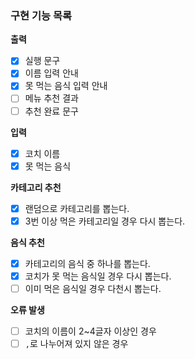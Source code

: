 ### 구현 기능 목록

**출력**
- [x] 실행 문구
- [x] 이름 입력 안내
- [x] 못 먹는 음식 입력 안내
- [ ] 메뉴 추천 결과
- [ ] 추천 완료 문구

**입력**
- [x] 코치 이름
- [x] 못 먹는 음식

**카테고리 추천**
- [x] 랜덤으로 카테고리를 뽑는다.
- [x] 3번 이상 먹은 카테고리일 경우 다시 뽑는다.

**음식 추천**
- [x] 카테고리의 음식 중 하나를 뽑는다.
- [x] 코치가 못 먹는 음식일 경우 다시 뽑는다.
- [ ] 이미 먹은 음식일 경우 다천시 뽑는다.

**오류 발생**
- [ ] 코치의 이름이 2~4글자 이상인 경우
- [ ] `,`로 나누어져 있지 않은 경우